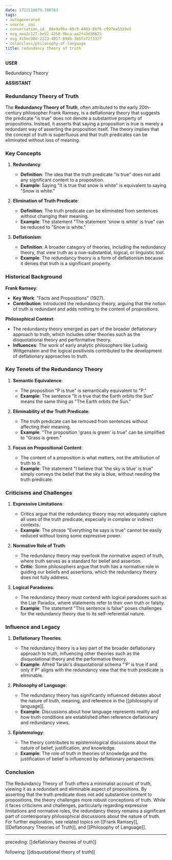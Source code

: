 ```yaml
---
date: 1722116079.780763
tags:
- autogenerated
- source__oai
- conversation_id__08e9a9ba-69c9-4403-8bf6-c997ea5520e5
- msg_aaa2c127-6e52-4258-9bca-aa2fa3d38625
- msg_415ec90d-2223-401f-894b-3b5fa72f332f
- colorclass/philosophy-of-language
title: redundancy theory of truth
---
```


**USER**

Redundancy Theory


**ASSISTANT**

### Redundancy Theory of Truth

The **Redundancy Theory of Truth**, often attributed to the early 20th-century philosopher Frank Ramsey, is a deflationary theory that suggests the predicate "is true" does not denote a substantive property of propositions. Instead, it asserts that saying a proposition is true is merely a redundant way of asserting the proposition itself. The theory implies that the concept of truth is superfluous and that truth predicates can be eliminated without loss of meaning.

### Key Concepts

1. **Redundancy**:
   - **Definition**: The idea that the truth predicate "is true" does not add any significant content to a proposition.
   - **Example**: Saying "It is true that snow is white" is equivalent to saying "Snow is white."

2. **Elimination of Truth Predicate**:
   - **Definition**: The truth predicate can be eliminated from sentences without changing their meaning.
   - **Example**: The statement "The statement 'snow is white' is true" can be reduced to "Snow is white."

3. **Deflationism**:
   - **Definition**: A broader category of theories, including the redundancy theory, that view truth as a non-substantial, logical, or linguistic tool.
   - **Example**: The redundancy theory is a form of deflationism because it denies that truth is a significant property.

### Historical Background

**Frank Ramsey**:
- **Key Work**: "Facts and Propositions" (1927).
- **Contribution**: Introduced the redundancy theory, arguing that the notion of truth is redundant and adds nothing to the content of propositions.

**Philosophical Context**:
- The redundancy theory emerged as part of the broader deflationary approach to truth, which includes other theories such as the disquotational theory and performative theory.
- **Influences**: The work of early analytic philosophers like Ludwig Wittgenstein and the logical positivists contributed to the development of deflationary approaches to truth.

### Key Tenets of the Redundancy Theory

1. **Semantic Equivalence**:
   - The proposition "P is true" is semantically equivalent to "P."
   - **Example**: The sentence "It is true that the Earth orbits the Sun" means the same thing as "The Earth orbits the Sun."

2. **Eliminability of the Truth Predicate**:
   - The truth predicate can be removed from sentences without affecting their meaning.
   - **Example**: "The proposition 'grass is green' is true" can be simplified to "Grass is green."

3. **Focus on Propositional Content**:
   - The content of a proposition is what matters, not the attribution of truth to it.
   - **Example**: The statement "I believe that 'the sky is blue' is true" simply conveys the belief that the sky is blue, without needing the truth predicate.

### Criticisms and Challenges

1. **Expressive Limitations**:
   - Critics argue that the redundancy theory may not adequately capture all uses of the truth predicate, especially in complex or indirect contexts.
   - **Example**: The phrase "Everything he says is true" cannot be easily reduced without losing some expressive power.

2. **Normative Role of Truth**:
   - The redundancy theory may overlook the normative aspect of truth, where truth serves as a standard for belief and assertion.
   - **Critic**: Some philosophers argue that truth has a normative role in guiding our beliefs and assertions, which the redundancy theory does not fully address.

3. **Logical Paradoxes**:
   - The redundancy theory must contend with logical paradoxes such as the Liar Paradox, where statements refer to their own truth or falsity.
   - **Example**: The statement "This sentence is false" poses challenges for the redundancy theory due to its self-referential nature.

### Influence and Legacy

1. **Deflationary Theories**:
   - The redundancy theory is a key part of the broader deflationary approach to truth, influencing other theories such as the disquotational theory and the performative theory.
   - **Example**: Alfred Tarski's disquotational schema "‘P’ is true if and only if P" aligns with the redundancy view that the truth predicate is eliminable.

2. **Philosophy of Language**:
   - The redundancy theory has significantly influenced debates about the nature of truth, meaning, and reference in the [[philosophy of language]].
   - **Example**: Discussions about how language represents reality and how truth conditions are established often reference deflationary and redundancy views.

3. **Epistemology**:
   - The theory contributes to epistemological discussions about the nature of belief, justification, and knowledge.
   - **Example**: The role of truth in theories of knowledge and the justification of belief is influenced by deflationary perspectives.

### Conclusion

The Redundancy Theory of Truth offers a minimalist account of truth, viewing it as a redundant and eliminable aspect of propositions. By asserting that the truth predicate does not add substantive content to propositions, the theory challenges more robust conceptions of truth. While it faces criticisms and challenges, particularly regarding expressive limitations and normative roles, the redundancy theory remains a significant part of contemporary philosophical discussions about the nature of truth. For further exploration, see related topics on [[Frank Ramsey]], [[Deflationary Theories of Truth]], and [[Philosophy of Language]].


---

preceding: [[deflationary theories of truth]]  


following: [[disquotational theory of truth]]
